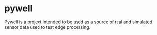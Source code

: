 # pywell

Pywell is a project intended to be used as a source of real and simulated sensor data used to test edge processing.
